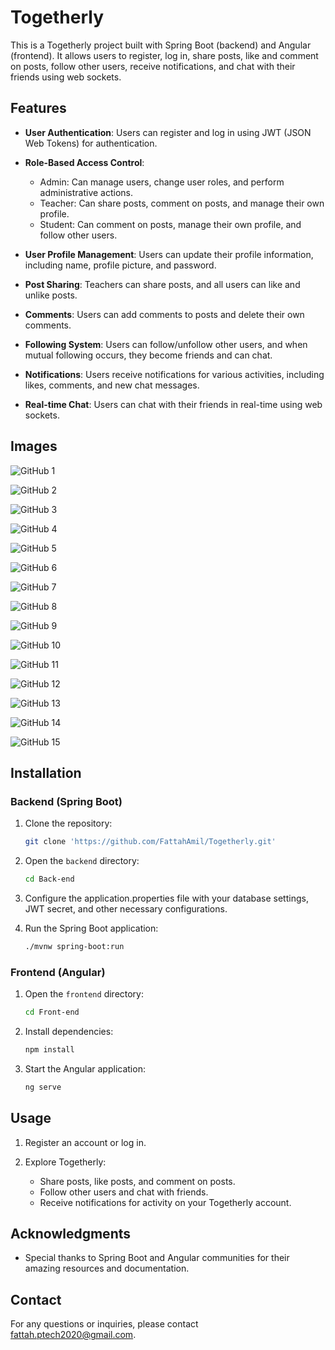# Togetherly

This is a Togetherly project built with Spring Boot (backend) and Angular (frontend). It allows users to register, log in, share posts, like and comment on posts, follow other users, receive notifications, and chat with their friends using web sockets.

## Features

- **User Authentication**: Users can register and log in using JWT (JSON Web Tokens) for authentication.

- **Role-Based Access Control**:
  - Admin: Can manage users, change user roles, and perform administrative actions.
  - Teacher: Can share posts, comment on posts, and manage their own profile.
  - Student: Can comment on posts, manage their own profile, and follow other users.

- **User Profile Management**: Users can update their profile information, including name, profile picture, and password.

- **Post Sharing**: Teachers can share posts, and all users can like and unlike posts.

- **Comments**: Users can add comments to posts and delete their own comments.

- **Following System**: Users can follow/unfollow other users, and when mutual following occurs, they become friends and can chat.

- **Notifications**: Users receive notifications for various activities, including likes, comments, and new chat messages.

- **Real-time Chat**: Users can chat with their friends in real-time using web sockets.

## Images

![GitHub 1](./images/1.png)

![GitHub 2](./images/2.png)

![GitHub 3](./images/3.png)

![GitHub 4](./images/4.png)

![GitHub 5](./images/5.png)

![GitHub 6](./images/6.png)

![GitHub 7](./images/7.png)

![GitHub 8](./images/8.png)

![GitHub 9](./images/9.png)

![GitHub 10](./images/10.png)

![GitHub 11](./images/11.png)

![GitHub 12](./images/12.png)

![GitHub 13](./images/13.png)

![GitHub 14](./images/14.png)

![GitHub 15](./images/15.png)


## Installation

### Backend (Spring Boot)

1. Clone the repository:

   ```bash
   git clone 'https://github.com/FattahAmil/Togetherly.git'
   ```

2. Open the `backend` directory:

   ```bash
   cd Back-end
   ```

3. Configure the application.properties file with your database settings, JWT secret, and other necessary configurations.

4. Run the Spring Boot application:

   ```bash
   ./mvnw spring-boot:run
   ```

### Frontend (Angular)

1. Open the `frontend` directory:

   ```bash
   cd Front-end
   ```

2. Install dependencies:

   ```bash
   npm install
   ```

3. Start the Angular application:

   ```bash
   ng serve
   ```

## Usage

1. Register an account or log in.

2. Explore Togetherly:
   - Share posts, like posts, and comment on posts.
   - Follow other users and chat with friends.
   - Receive notifications for activity on your Togetherly account.


## Acknowledgments

- Special thanks to Spring Boot and Angular communities for their amazing resources and documentation.

## Contact

For any questions or inquiries, please contact fattah.ptech2020@gmail.com.
